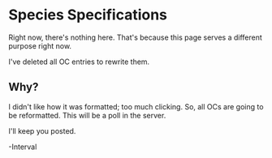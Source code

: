 # Species Specifications

Right now, there's nothing here.
That's because this page serves a different purpose right now.

I've deleted all OC entries to rewrite them.

## Why?

I didn't like how it was formatted; too much clicking.
So, all OCs are going to be reformatted.
This will be a poll in the server.

I'll keep you posted.

-Interval